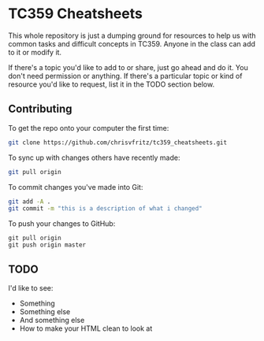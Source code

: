 # TC359 Cheatsheets

This whole repository is just a dumping ground for resources to help us with common tasks and difficult concepts in TC359. Anyone in the class can add to it or modify it.

If there's a topic you'd like to add to or share, just go ahead and do it. You don't need permission or anything. If there's a particular topic or kind of resource you'd like to request, list it in the TODO section below.

## Contributing

To get the repo onto your computer the first time:

``` bash
git clone https://github.com/chrisvfritz/tc359_cheatsheets.git
```

To sync up with changes others have recently made:

``` bash
git pull origin
```

To commit changes you've made into Git:

``` bash
git add -A .
git commit -m "this is a description of what i changed"
```

To push your changes to GitHub:

```
git pull origin
git push origin master
```

## TODO

I'd like to see:

- Something
- Something else
- And something else
- How to make your HTML clean to look at